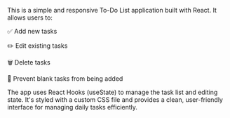 This is a simple and responsive To-Do List application built with React. It allows users to:

✅ Add new tasks

✏️ Edit existing tasks

🗑️ Delete tasks

🚫 Prevent blank tasks from being added

The app uses React Hooks (useState) to manage the task list and editing state. It's styled with a custom CSS file and provides a clean, user-friendly interface for managing daily tasks efficiently.
